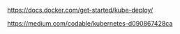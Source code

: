 https://docs.docker.com/get-started/kube-deploy/

https://medium.com/codable/kubernetes-d090867428ca
